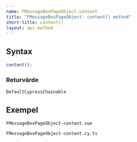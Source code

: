 ```yaml
---
name: FMessageBoxPageObject.content
title: "FMessageBoxPageObject: content() method"
short-title: content()
layout: api.method
---
```


## Syntax

```ts nocompile nolint
content();
```

### Returvärde

`DefaultCypressChainable`

## Exempel

```import static
FMessageBoxPageObject-content.vue
```

```import
FMessageBoxPageObject-content.cy.ts
```
